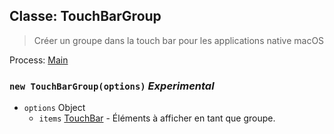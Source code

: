 ## Classe: TouchBarGroup

> Créer un groupe dans la touch bar pour les applications native macOS

Process: [Main](../tutorial/application-architecture.md#main-and-renderer-processes)

### `new TouchBarGroup(options)` *Experimental*

* `options` Object 
  * `items` [TouchBar](touch-bar.md) - Éléments à afficher en tant que groupe.
